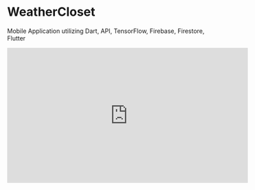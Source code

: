 # WeatherCloset
Mobile Application utilizing Dart, API, TensorFlow, Firebase, Firestore, Flutter

<iframe width="560" height="315" src="https://www.youtube.com/embed/BxALO3yGrZk?si=P6NAB6XOynCLlcRd" title="YouTube video player" frameborder="0" allow="accelerometer; autoplay; clipboard-write; encrypted-media; gyroscope; picture-in-picture; web-share" referrerpolicy="strict-origin-when-cross-origin" allowfullscreen></iframe>
